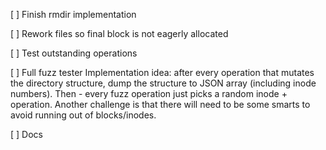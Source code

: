 [ ] Finish rmdir implementation

[ ] Rework files so final block is not eagerly allocated

[ ] Test outstanding operations

[ ] Full fuzz tester
Implementation idea: after every operation that mutates the directory
structure, dump the structure to JSON array (including inode numbers).
Then - every fuzz operation just picks a random inode + operation.
Another challenge is that there will need to be some smarts to avoid
running out of blocks/inodes.

[ ] Docs

